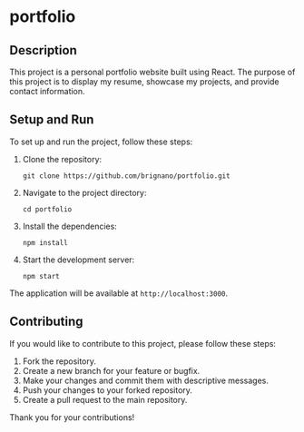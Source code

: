 # portfolio

## Description

This project is a personal portfolio website built using React. The purpose of this project is to display my resume, showcase my projects, and provide contact information.

## Setup and Run

To set up and run the project, follow these steps:

1. Clone the repository:
   ```
   git clone https://github.com/brignano/portfolio.git
   ```
2. Navigate to the project directory:
   ```
   cd portfolio
   ```
3. Install the dependencies:
   ```
   npm install
   ```
4. Start the development server:
   ```
   npm start
   ```

The application will be available at `http://localhost:3000`.

## Contributing

If you would like to contribute to this project, please follow these steps:

1. Fork the repository.
2. Create a new branch for your feature or bugfix.
3. Make your changes and commit them with descriptive messages.
4. Push your changes to your forked repository.
5. Create a pull request to the main repository.

Thank you for your contributions!
